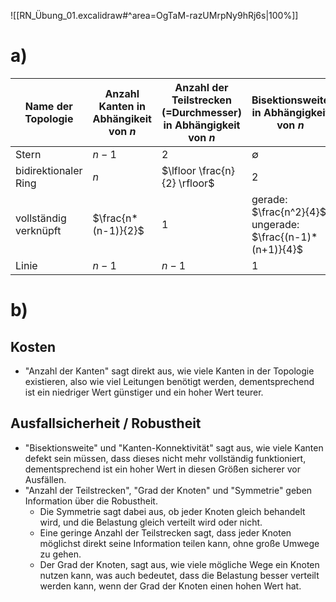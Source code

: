 ![[RN_Übung_01.excalidraw#^area=OgTaM-razUMrpNy9hRj6s|100%]]

# a)

| Name der Topologie    | Anzahl Kanten in Abhängikeit von $n$ | Anzahl der Teilstrecken (=Durchmesser) in Abhängigkeit von $n$ | Bisektionsweite in Abhängigkeit von $n$                    | Grad der Knoten | Kanten-Konnektivität in Abhängigkeit von $n$ | Symmetrie |
| --------------------- | ------------------------------------ | -------------------------------------------------------------- | ---------------------------------------------------------- | --------------- | -------------------------------------------- | --------- |
| Stern                 | $n-1$                                | $2$                                                            | $\emptyset$                                                | ${1, n-1}$      | $1$                                          | $Nein$    |
| bidirektionaler Ring  | $n$                                  | $\lfloor \frac{n}{2} \rfloor$                                  | $2$                                                        | ${2}$           | $2$                                          | $Ja$      |
| vollständig verknüpft | $\frac{n*(n-1)}{2}$                  | $1$                                                            | gerade: $\frac{n^2}{4}$, ungerade: $\frac{(n-1)*(n+1)}{4}$ | ${n-1}$         | $n-1$                                        | $Ja$      |
| Linie                 | $n-1$                                | $n-1$                                                          | $1$                                                        | ${1,2}$         | $1$                                          | $Nein$    |

# b)

## Kosten

- "Anzahl der Kanten" sagt direkt aus, wie viele Kanten in der Topologie existieren, also wie viel Leitungen benötigt werden, dementsprechend ist ein niedriger Wert günstiger und ein hoher Wert teurer.

## Ausfallsicherheit / Robustheit

- "Bisektionsweite" und "Kanten-Konnektivität" sagt aus, wie viele Kanten defekt sein müssen, dass dieses nicht mehr vollständig funktioniert, dementsprechend ist ein hoher Wert in diesen Größen sicherer vor Ausfällen.
- "Anzahl der Teilstrecken", "Grad der Knoten" und "Symmetrie" geben Information über die Robustheit.
    - Die Symmetrie sagt dabei aus, ob jeder Knoten gleich behandelt wird, und die Belastung gleich verteilt wird oder nicht.
    - Eine geringe Anzahl der Teilstrecken sagt, dass jeder Knoten möglichst direkt seine Information teilen kann, ohne große Umwege zu gehen.
    - Der Grad der Knoten, sagt aus, wie viele mögliche Wege ein Knoten nutzen kann, was auch bedeutet, dass die Belastung besser verteilt werden kann, wenn der Grad der Knoten einen hohen Wert hat.
